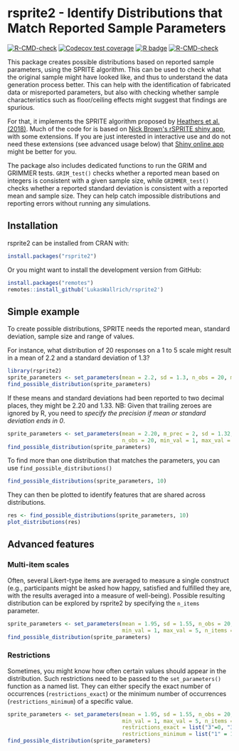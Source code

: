 
# rsprite2 - Identify Distributions that Match Reported Sample Parameters

<!-- badges: start -->
  [![R-CMD-check](https://github.com/LukasWallrich/rsprite2/workflows/R-CMD-check/badge.svg)](https://github.com/LukasWallrich/rsprite2/actions)
  [![Codecov test coverage](https://codecov.io/gh/LukasWallrich/rsprite2/branch/master/graph/badge.svg)](https://codecov.io/gh/LukasWallrich/rsprite2?branch=master)
  [![R badge](https://img.shields.io/badge/Build%20with-♥%20and%20R-blue)](https://github.com/LukasWallrich/rsprite2)
[![R-CMD-check](https://github.com/LukasWallrich/rsprite2/workflows/R-CMD-check/badge.svg)](https://github.com/LukasWallrich/rsprite2/actions)
<!-- badges: end -->

This package creates possible distributions based on reported sample parameters, using the SPRITE algorithm. This can be used to check what the original sample might have looked like, and thus to understand the data generation process better. This can help with the identification of fabricated data or misreported parameters, but also with checking whether sample characteristics such as floor/ceiling effects might suggest that findings are spurious.

For that, it implements the SPRITE algorithm proposed by [Heathers et al. (2018)](https://peerj.com/preprints/26968.pdf). Much of the code for is based on [Nick Brown's rSPRITE shiny app](https://github.com/sTeamTraen/rSPRITE), with some extensions. If you are just interested in interactive use and do not need these extensions (see advanced usage below) that [Shiny online app](http://shiny.ieis.tue.nl/sprite/) might be better for you.

The package also includes dedicated functions to run the GRIM and GRIMMER tests. `GRIM_test()` checks whether a reported mean based on integers is consistent with a given sample size, while `GRIMMER_test()` checks whether a reported standard deviation is consistent with a reported mean and sample size. They can help catch impossible distributions and reporting errors without running any simulations.

## Installation

rsprite2 can be installed from CRAN with:

``` r
install.packages("rsprite2")
```

Or you might want to install the development version from GitHub:

``` r
install.packages("remotes")
remotes::install_github('LukasWallrich/rsprite2')
```

## Simple example

To create possible distributions, SPRITE needs the reported mean, standard deviation, sample size and range of values. 

For instance, what distribution of 20 responses on a 1 to 5 scale might result in a mean of 2.2 and a standard deviation of 1.3?

``` r
library(rsprite2)
sprite_parameters <- set_parameters(mean = 2.2, sd = 1.3, n_obs = 20, min_val = 1, max_val = 5)
find_possible_distribution(sprite_parameters)
```

If these means and standard deviations had been reported to two decimal places, they might be 2.20 and 1.33. NB: Given that trailing zeroes are ignored by R, you need to *specify the precision if mean or standard deviation ends in 0*.

``` r
sprite_parameters <- set_parameters(mean = 2.20, m_prec = 2, sd = 1.32, 
                                    n_obs = 20, min_val = 1, max_val = 5)
find_possible_distribution(sprite_parameters)
```

To find more than one distribution that matches the parameters, you can use `find_possible_distributions()`

``` r
find_possible_distributions(sprite_parameters, 10)
```

They can then be plotted to identify features that are shared across distributions.

``` r
res <- find_possible_distributions(sprite_parameters, 10)
plot_distributions(res)
``` 

## Advanced features

### Multi-item scales

Often, several Likert-type items are averaged to measure a single construct (e.g., participants might be asked how happy, satisfied and fulfilled they are, with the results averaged into a measure of well-being). Possible resulting distribution can be explored by rsprite2 by specifying the `n_items` parameter.

``` r
sprite_parameters <- set_parameters(mean = 1.95, sd = 1.55, n_obs = 20, 
                                    min_val = 1, max_val = 5, n_items = 3)
find_possible_distribution(sprite_parameters)
```

### Restrictions

Sometimes, you might know how often certain values should appear in the distribution. Such restrictions need to be passed to the `set_parameters()` function as a named list. They can either specify the exact number of occurrences (`restrictions_exact`) or the minimum number of occurrences (`restrictions_minimum`) of a specific value. 

``` r
sprite_parameters <- set_parameters(mean = 1.95, sd = 1.55, n_obs = 20, 
                                    min_val = 1, max_val = 5, n_items = 3,
                                    restrictions_exact = list("3"=0, "3.67" = 2),
                                    restrictions_minimum = list("1" = 1, "5" = 1))
find_possible_distribution(sprite_parameters)
```
